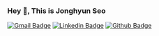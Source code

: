 ### Hey 👋, This is Jonghyun Seo

[![Gmail Badge](https://img.shields.io/badge/-jonghyun0101.seo@gmail.com-c14438?style=flat&logo=Gmail&logoColor=white&link=mailto:jonghyun0101.seo@gmail.com)](mailto:jonghyun0101.seo@gmail.com)
[![Linkedin Badge](https://img.shields.io/badge/-jonghyun--seo-0072b1?style=flat&logo=Linkedin&logoColor=white&link=https://www.linkedin.com/in/jonghyun--seo--7790139a/)](https://www.linkedin.com/in/jonghyun-seo-7790139a/)
 [![Github Badge](https://img.shields.io/badge/-jonghyunseo-grey?style=flat&logo=github&logoColor=white&link=https://github.com/jonghyunseo/)](https://www.github.com/jonghyunseo/)



<!--
**jonghyunseo/jonghyunseo** is a ✨ _special_ ✨ repository because its `README.md` (this file) appears on your GitHub profile.

[![Github stats](https://github-readme-stats.vercel.app/api?username=jonghyunseo&show_icons=true&include_all_commits=true)](https://github.com/jonghyunseo/github-readme-stats)
[![Top Langs](https://github-readme-stats.vercel.app/api/top-langs/?username=jonghyunseo&layout=compact)](https://github.com/jonghyunseo/github-readme-stats)

Here are some ideas to get you started:

- 🔭 I’m currently working on ...
- 🌱 I’m currently learning ...
- 👯 I’m looking to collaborate on ...
- 🤔 I’m looking for help with ...
- 💬 Ask me about ...
- 📫 How to reach me: ...
- 😄 Pronouns: ...
- ⚡ Fun fact: ...
-->
